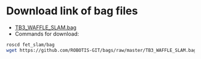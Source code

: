 # Download link of bag files

- [TB3_WAFFLE_SLAM.bag](https://github.com/ROBOTIS-GIT/bags) 
- Commands for download:
```bash
roscd fet_slam/bag
wget https://github.com/ROBOTIS-GIT/bags/raw/master/TB3_WAFFLE_SLAM.bag
```
